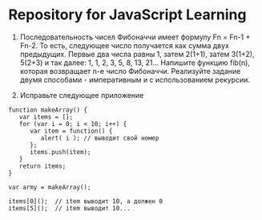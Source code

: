 # Repository for JavaScript Learning

1. Последовательность чисел Фибоначчи имеет формулу Fn = Fn-1 + Fn-2. То есть, следующее число получается как сумма двух предыдущих.
Первые два числа равны 1, затем 2(1+1), затем 3(1+2), 5(2+3) и так далее: 1, 1, 2, 3, 5, 8, 13, 21...
Напишите функцию fib(n), которая возвращает n-е число Фибоначчи.
Реализуйте задание двумя способами - императивным и с использованием рекурсии.

2. Исправьте следующее приложение
```
function makeArray() {
   var items = [];
   for (var i = 0; i < 10; i++) {
      var item = function() {
         alert( i ); // выводит свой номер
      };
      items.push(item);
   }
   return items;
}
 
var army = makeArray();
 
items[0]();  // item выводит 10, а должен 0
items[5]();  // item выводит 10...
```
